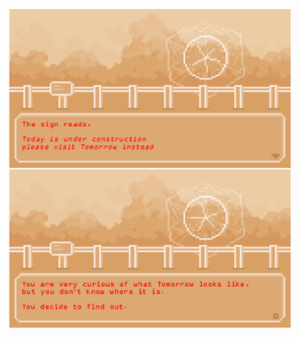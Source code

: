 <!--
### Hi there 👋

**dawnsqrl/dawnsqrl** is a ✨ _special_ ✨ repository because its `README.md` (this file) appears on your GitHub profile.

Here are some ideas to get you started:

- 🔭 I’m currently working on ...
- 🌱 I’m currently learning ...
- 👯 I’m looking to collaborate on ...
- 🤔 I’m looking for help with ...
- 💬 Ask me about ...
- 📫 How to reach me: ...
- 😄 Pronouns: ...
- ⚡ Fun fact: ...

This template looks very interesting, so I'll leave it here.
-->

<img src="https://github.com/dawnsqrl/dawnsqrl/blob/main/assets/concept2_text.png">
<img src="https://github.com/dawnsqrl/dawnsqrl/blob/main/assets/concept3_text.png">
